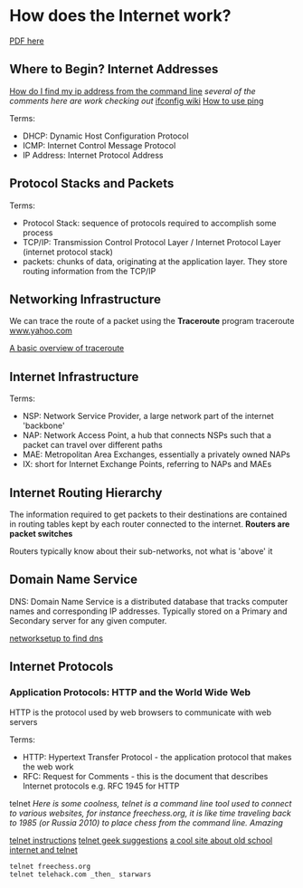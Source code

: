 # How does the Internet work?
[PDF here](https://web.stanford.edu/class/msande91si/www-spr04/readings/week1/InternetWhitepaper.htm)

## Where to Begin? Internet Addresses
[How do I find my ip address from the command line](http://apple.stackexchange.com/questions/20547/how-do-i-find-my-ip-address-from-the-command-line)
*several of the comments here are work checking out*
[ifconfig wiki](https://en.wikipedia.org/wiki/Ifconfig)
[How to use ping](http://osxdaily.com/2010/04/28/how-to-use-ping-on-a-mac-pinging-websites-domains-or-ip-addresses/)

Terms:
- DHCP: Dynamic Host Configuration Protocol
- ICMP: Internet Control Message Protocol
- IP Address: Internet Protocol Address

## Protocol Stacks and Packets

Terms:
- Protocol Stack: sequence of protocols required to accomplish some process
- TCP/IP: Transmission Control Protocol Layer / Internet Protocol Layer (internet protocol stack)
- packets: chunks of data, originating at the application layer. They store routing information from the TCP/IP

## Networking Infrastructure
We can trace the route of a packet using the **Traceroute** program
    traceroute www.yahoo.com

[A basic overview of traceroute](http://www.inmotionhosting.com/support/website/how-to/read-traceroute)

## Internet Infrastructure

Terms:
- NSP: Network Service Provider,  a large network part of the internet 'backbone'
- NAP: Network Access Point, a hub that connects NSPs such that a packet can travel over different paths
- MAE: Metropolitan Area Exchanges, essentially a privately owned NAPs
- IX: short for Internet Exchange Points, referring to NAPs and MAEs

## Internet Routing Hierarchy
The information required to get packets to their destinations are contained in
routing tables kept by each router connected to the internet. **Routers are packet switches**

Routers typically know about their sub-networks, not what is 'above' it

## Domain Name Service

DNS: Domain Name Service is a distributed database that tracks computer names
and corresponding IP addresses. Typically stored on a Primary and Secondary server
for any given computer.

[networksetup to find dns](http://osxdaily.com/2011/06/03/get-dns-server-ip-command-line-mac-os-x/)

## Internet Protocols

### Application Protocols: HTTP and the World Wide Web
HTTP is the protocol used by web browsers to communicate with web servers


Terms:
- HTTP: Hypertext Transfer Protocol - the application protocol that makes the web work
- RFC: Request for Comments - this is the document that describes Internet protocols e.g. RFC 1945 for HTTP

telnet
_Here is some coolness, telnet is a command line tool used to connect to various
websites, for instance freechess.org, it is like time traveling back to 1985
(or Russia 2010) to place chess from the command line. Amazing_

[telnet instructions](https://developer.apple.com/library/mac/documentation/Darwin/Reference/ManPages/man1/telnet.1.html)
[telnet geek suggestions](http://www.digitalcitizen.life/5-fun-geeky-things-you-can-do-telnet-client)
[a cool site about old school internet and telnet](http://cowbelljs.blogspot.com/2011/12/lost-art-of-telnet.html)

    telnet freechess.org
    telnet telehack.com _then_ starwars
